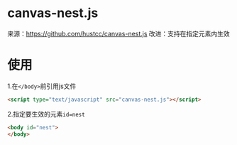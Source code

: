 # canvas-nest.js
来源：https://github.com/hustcc/canvas-nest.js  改进：支持在指定元素内生效
# 使用
1.在`</body>`前引用js文件
```html
<script type="text/javascript" src="canvas-nest.js"></script>
```
2.指定要生效的元素`id=nest`
```html
<body id="nest">
</body>
```
